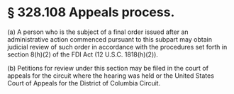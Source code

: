 # § 328.108   Appeals process.

(a) A person who is the subject of a final order issued after an administrative action commenced pursuant to this subpart may obtain judicial review of such order in accordance with the procedures set forth in section 8(h)(2) of the FDI Act (12 U.S.C. 1818(h)(2)).


(b) Petitions for review under this section may be filed in the court of appeals for the circuit where the hearing was held or the United States Court of Appeals for the District of Columbia Circuit.






